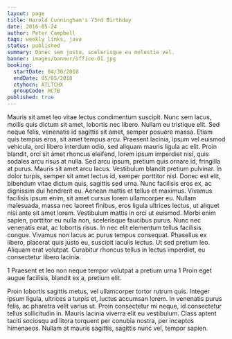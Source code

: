 ```yaml
---
layout: page
title: Harold Cunningham's 73rd Birthday
date: 2016-05-24
author: Peter Campbell
tags: weekly links, java
status: published
summary: Donec sem justo, scelerisque eu molestie vel.
banner: images/banner/office-01.jpg
booking:
  startDate: 04/30/2018
  endDate: 05/05/2018
  ctyhocn: ATLTCHX
  groupCode: HC7B
published: true
---
```

Mauris sit amet leo vitae lectus condimentum suscipit. Nunc sem lacus, mollis quis dictum sit amet, lobortis nec libero. Nullam eu tristique elit. Sed neque felis, venenatis id sagittis sit amet, semper posuere massa. Etiam quis tempus eros, sit amet tempus arcu. Praesent lacinia, ipsum vel euismod vehicula, orci libero interdum odio, sed aliquam mauris ligula ac elit. Proin blandit, orci sit amet rhoncus eleifend, lorem ipsum imperdiet nisi, quis sodales arcu risus at nulla. Sed arcu ipsum, pretium quis ornare id, fringilla at purus. Mauris sit amet arcu lacus. Vestibulum blandit pretium pulvinar. In dolor turpis, semper sit amet lectus id, semper porttitor nisl. Donec est elit, bibendum vitae dictum quis, sagittis sed urna. Nunc facilisis eros ex, ac dignissim dui hendrerit eu. Aenean mattis et tellus et maximus. Vivamus facilisis ipsum enim, sit amet cursus lorem ullamcorper eu.
Nullam malesuada, massa nec laoreet finibus, eros ligula ultrices lectus, ut aliquet nisi ante sit amet lorem. Vestibulum mattis in orci ut euismod. Morbi enim sapien, porttitor eu nulla non, scelerisque faucibus purus. Nunc nec venenatis erat, ac lobortis risus. In nec elit elementum tellus facilisis congue. Vivamus non lacus ac purus tempus consequat. Phasellus ex libero, placerat quis justo eu, suscipit iaculis lectus. Ut sed pretium leo. Aliquam erat volutpat. Curabitur rhoncus tellus in lectus imperdiet, eu consectetur libero lacinia.

1 Praesent et leo non neque tempor volutpat a pretium urna
1 Proin eget augue facilisis, blandit ex a, pretium elit.

Proin lobortis sagittis metus, vel ullamcorper tortor rutrum quis. Integer ipsum ligula, ultrices a turpis et, luctus accumsan lorem. In venenatis purus felis, ac pharetra velit varius ut. Proin consectetur mi neque, id consectetur tellus sollicitudin in. Mauris lacinia viverra elit eu vestibulum. Class aptent taciti sociosqu ad litora torquent per conubia nostra, per inceptos himenaeos. Nullam at mauris sagittis, sagittis nunc vel, tempor sapien.
